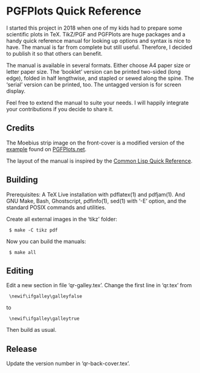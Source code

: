 # PGFPlots Quick Reference

I started this project in 2018 when one of my kids had to prepare some
scientific plots in TeX.  TikZ/PGF and PGFPlots are huge packages and
a handy quick reference manual for looking up options and syntax is
nice to have.  The manual is far from complete but still useful.
Therefore, I decided to publish it so that others can benefit.

The manual is available in several formats.  Either choose A4 paper
size or letter paper size.  The ‘booklet’ version can be printed
two-sided (long edge), folded in half lengthwise, and stapled or sewed
along the spine.  The ‘serial’ version can be printed, too.  The
untagged version is for screen display.

Feel free to extend the manual to suite your needs.  I will happily
integrate your contributions if you decide to share it.


## Credits

The Moebius strip image on the front-cover is a modified version of
the [example](http://pgfplots.org/tikz/examples/moebius-strip) found
on [PGFPlots.net](http://pgfplots.org).

The layout of the manual is inspired by the
[Common Lisp Quick Reference](http://clqr.boundp.org/index.html).


## Building

Prerequisites: A TeX Live installation with pdflatex(1) and pdfjam(1).
And GNU Make, Bash, Ghostscript, pdfinfo(1), sed(1) with ‘-E’ option,
and the standard POSIX commands and utilities.

Create all external images in the ‘tikz’ folder:

     $ make -C tikz pdf

Now you can build the manuals:

     $ make all


## Editing

Edit a new section in file ‘qr-galley.tex’.  Change the first line in
‘qr.tex’ from

     \newif\ifgalley\galleyfalse

to

     \newif\ifgalley\galleytrue

Then build as usual.


## Release

Update the version number in ‘qr-back-cover.tex’.
